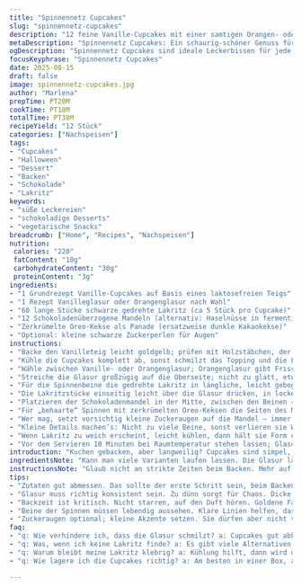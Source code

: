 ```yaml
---
title: "Spinnennetz Cupcakes"
slug: "spinnennetz-cupcakes"
description: "12 feine Vanille-Cupcakes mit einer samtigen Orangen- oder Vanilleglasur. Schwarze Lakritzstreifen für die Spinnenbeine und mit Schokoladenmandeln dekoriert, um Spinnenkörper zu formen. Für einen „pelzigen“ Effekt geriebene Oreo-Kekse drumherum. Vegetarisch und laktosefrei. Kleine Kunstwerke, die knusprig, süß und leicht herb im Geschmack sind. Die Kombination aus Lakritz und Schokolade überraschend harmonisch. Sorgfältige Texturbalance. Kleine Herausforderungen beim Formen der Beine, aber schnell gelernt. Passend für Halloween oder Themenpartys."
metaDescription: "Spinnennetz Cupcakes: Ein schaurig-schöner Genuss für Halloween, versüßt mit Lakritz und Schokolade."
ogDescription: "Spinnennetz Cupcakes sind ideale Leckerbissen für jede Halloween-Party. Süß und zugleich knusprig, überraschen sie durch ihr Aussehen und Aroma."
focusKeyphrase: "Spinnennetz Cupcakes"
date: 2025-08-15
draft: false
image: spinnennetz-cupcakes.jpg
author: "Marlena"
prepTime: PT20M
cookTime: PT18M
totalTime: PT38M
recipeYield: "12 Stück"
categories: ["Nachspeisen"]
tags:
- "Cupcakes"
- "Halloween"
- "Dessert"
- "Backen"
- "Schokolade"
- "Lakritz"
keywords:
- "süße Leckereien"
- "schokoladige Desserts"
- "vegetarische Snacks"
breadcrumb: ["Home", "Recipes", "Nachspeisen"]
nutrition: 
 calories: "220"
 fatContent: "10g"
 carbohydrateContent: "30g"
 proteinContent: "3g"
ingredients:
- "1 Grundrezept Vanille-Cupcakes auf Basis eines laktosefreien Teigs"
- "1 Rezept Vanilleglasur oder Orangenglasur nach Wahl"
- "60 lange Stücke schwarze gedrehte Lakritz (ca 5 Stück pro Cupcake)"
- "12 Schokoladenüberzogene Mandeln (alternativ: Haselnüsse in fermentierter Schokolade)"
- "Zerkrümelte Oreo-Kekse als Panade (ersatzweise dunkle Kakaokekse)"
- "Optional: kleine schwarze Zuckerperlen für Augen"
instructions:
- "Backe den Vanilleteig leicht goldgelb; prüfen mit Holzstäbchen, der Duft soll frisch süß, ohne rohen Mehlgeruch sein."
- "Kühle die Cupcakes komplett ab, sonst schmilzt das Topping und die Lakritz verschmiert."
- "Wähle zwischen Vanille- oder Orangenglasur; Orangenglasur gibt Frische, Vanille ist klassisch, etwas dicker streichen; Finger weg von zu dünner Masse, sonst verrutscht alles."
- "Streiche die Glasur großzügig auf die Oberseite; nicht zu glatt, etwas Textur macht den Effekt interessanter."
- "Für die Spinnenbeine die gedrehte Lakritz in längliche, leicht gebogene Streifen schneiden. Pro Cupcake ca. 5 Stück – nicht zu kurz, sonst wirkt’s mickrig."
- "Die Lakritzstücke einseitig leicht über die Glasur drücken, in lockerem Fächermuster anordnen. Beine müssen spitz abstehen, sonst sieht es platt aus."
- "Platzieren der Schokoladenmandel in der Mitte, zwischen den Beinen – der Körper. Bei Ersatz durch Haselnuss: Mandeln ergeben feineren „Glanz“ durch die Schokoladenhülle."
- "Für „behaarte“ Spinnen mit zerkrümelten Oreo-Keksen die Seiten des Mandelkörpers eintauchen und leicht andrücken; so entsteht eine körnige, dunkle Textur."
- "Wer mag, setzt vorsichtig kleine Zuckeraugen auf die Mandel – immer erst nach dem Panieren, sonst verrutschen sie leicht."
- "Kleine Details machen’s: Nicht zu viele Beine, sonst verlieren sie Wirkung. Auch die Glasur nicht zu kühl servieren; sonst wird sie hart und bricht beim Anbeißen."
- "Wenn Lakritz zu weich erscheint, leicht kühlen, dann hält sie Form und schmeckt angenehm zäh, nicht gummiartig."
- "Vor dem Servieren 10 Minuten bei Raumtemperatur stehen lassen; Glasur wird sämiger, Schönheit entfaltet sich."
introduction: "Kuchen gebacken, aber langweilig? Cupcakes sind simpel, aber mit einer Spielerei werden sie zum Hingucker. Spinnenförmige Cupcakes habe ich bei einem Halloween-Experiment entdeckt. Lakritz als Beinmaterial? Einfach genial, wenn das Timing stimmt. Die dunkle Süße der Lakritz setzt die süße Glasur hervorragend in Szene. Und weil ich oft laktosefrei koche, setzt mein Grundteig auf pflanzliche Alternativen und pflanzliche Margarine. Die Kombination mit fruchtiger Orangenglasur ergibt eine spannende Finesse. Die Krümel von Oreo-Keksen sind nicht nur Deko, sondern strukturell wichtig für den Look und das haptische Erlebnis. Klein, aber oho. Der Geruch von frischen Cupcakes mischt sich mit der fruchtig-würzigen Glasur und dem Lakritzgeruch – da wird die Naschkatze wach. Unbedingt ausprobieren, mit Augenmaß bei der Deko und guten einheimischen Zutaten. Selten war ein so simples Prinzip so effektiv."
ingredientsNote: "Kann man viele Varianten laufen lassen. Die Glasur lässt sich problemlos durch eine Zitronen-Buttercreme ersetzen, wer keine Orangenschalen hat. Statt Mandeln gehen auch Walnüsse, ergeben aber einen kräftigeren Biss. Lakritz gibt es süß oder salzig – salzig kann irritieren, süß meist besser für Kinder. Krümel von Oreo sind perfekt wegen Farbkontrast und Geschmack, wer Schokoladekekse ohne Creme hat, kann die Creme durch Backkakao in der Glasur verstärken. Vanilleextrakt frisch aus der Schote ist ein Luxus, aber nicht zwingend – Vanillearoma tut‘s auch. Mehl kann durch Dinkelmehl ersetzt werden, gibt einen herzhaften Unterton. Wichtig: Laktosefreie Varianten der Butter oder Margarine nehmen, besonders für empfindliche Esser. Kühle Glasur vor dem Auftragen – sie zieht besser an, aber nicht zu kalt, sonst wird das Streichen mühsam."
instructionsNote: "Glaub nicht an strikte Zeiten beim Backen. Mehr auf Farbe achten: Goldbraun sagt dir, wann‘s fertig ist; Duft und das Holzstäbchen-Trick unterstreichen das. Glasur auftragen, wenn Cupcakes gut abgekühlt sind – sonst läuft das alles ineinander. Lakritz am besten frisch teilen, nicht zu lange rumliegen lassen, sonst wird sie brüchig. Beine locker anordnen, sie müssen Lebendigkeit ausdrücken; komplett gerade Beine wirken starr und künstlich. Mandeln dekorativ mittig setzen, sonst kippt die Spinne gerne zur Seite. Oreo-Krümel geben Textur; nicht schütten, sondern leicht andrücken, sonst fallen sie ab. Wer mag, kann noch mit einem Zahnstocher kleine Details formen, etwa Augen oder Mund, aber nicht übertreiben. Wichtig: Cupcakes nicht zu früh verzieren – Glasur braucht eine Weile, um anzuziehen, sonst klebt alles zusammen und Lakritz verschmiert. Alles in allem: Locker bleiben, bessere Ergebnisse mit Spaß und etwas Improvisation."
tips:
- "Zutaten gut abmessen. Das sollte der erste Schritt sein, beim Backen mit laktosefreien Alternativen. Abwechslung beachten, bei Mandeln oder Haselnüssen; klar, jede hat ihren eigenen Geschmack, von daher anpassen."
- "Glasur muss richtig konsistent sein. Zu dünn sorgt für Chaos. Dicke ist Einstellungssache. Wählt man die fruchtige Orangenglasur, achtet darauf, dass sie frisch zubereitet ist – sie gibt viel Aroma. Vanille bringt die Klassik mit."
- "Backzeit ist kritisch. Nicht starren, auf den Duft hören. Goldene Farbe, Holzstäbchen-Test. Und ganz wichtig, Geduld beim Abkühlen. Die kleinen Kunstwerke müssen wirklich komplett kalt sein, sonst wird alles schmelzen."
- "Beine der Spinnen müssen lebendig aussehen. Klare Linien helfen, dass sie nicht schlaff wirken. Probiert verschiedene Anordnungen aus, das macht das Ganze spannender. Verwendet die beste Lakritz-Qualität für besten Kick!"
- "Zuckeraugen optional; kleine Akzente setzen. Sie dürfen aber nicht verrutschen, also vorsichtig anbringen – die Frische der Glasur bietet eine gute Basis. Nutzt die Krümel von Oreo kreativ für Struktur."
faq:
- "q: Wie verhindere ich, dass die Glasur schmilzt? a: Cupcakes gut abkühlen lassen. Heute war’s bei mir fast zu warm. Dann schnell mit der Glasur drüber, darauf achten, dass nichts verläuft."
- "q: Was, wenn ich keine Lakritz finde? a: Es gibt viele Alternativen. Nehmt Schokolade oder ein anderes Süßmaterial. Mit meinen Nüssen hat’s auch funktioniert. Da kommt auch was dazu."
- "q: Warum bleibt meine Lakritz klebrig? a: Kühlung hilft, dann wird die Konsistenz besser. Wenn sie zu lange draussen liegt, wird’s schwierig. Auch trockene Räume können Härte bringen – sucht nach dem Mittelweg."
- "q: Wie lagere ich die Cupcakes richtig? a: Am besten in einer Box, aber nicht mal zu kühlen. Finden die Balance zwischen Raumtemperatur und kühler Luft; so bleiben sie länger frisch."

---
```

